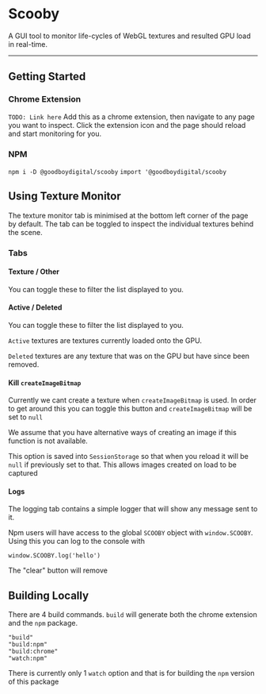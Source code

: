 # Scooby

A GUI tool to monitor life-cycles of WebGL textures and resulted GPU load in real-time.
___
## Getting Started

### Chrome Extension

`TODO: Link here`
Add this as a chrome extension, then navigate to any page you want to inspect. Click the extension icon and the page should reload and start monitoring for you.

### NPM

`npm i -D @goodboydigital/scooby`
`import '@goodboydigital/scooby`

## Using Texture Monitor

The texture monitor tab is minimised at the bottom left corner of the page by default. The tab can be toggled to inspect the individual textures behind the scene.

### Tabs

#### Texture / Other
You can toggle these to filter the list displayed to you.

#### Active / Deleted
You can toggle these to filter the list displayed to you.

`Active` textures are textures currently loaded onto the GPU.

`Deleted` textures are any texture that was on the GPU but have since been removed.

#### Kill `createImageBitmap`
Currently we cant create a texture when `createImageBitmap` is used. In order to get around this you can toggle this button and `createImageBitmap` will be set to `null`

We assume that you have alternative ways of creating an image if this function is not available.

This option is saved into `SessionStorage` so that when you reload it will be `null` if previously set to that. This allows images created on load to be captured

#### Logs
The logging tab contains a simple logger that will show any message sent to it.

Npm users will have access to the global `SCOOBY` object with `window.SCOOBY`.
Using this you can log to the console with

`window.SCOOBY.log('hello')`

The "clear" button will remove

## Building Locally
There are 4 build commands. `build` will generate both the chrome extension and the `npm` package.
```
"build"
"build:npm"
"build:chrome"
"watch:npm"
```
There is currently only 1 `watch` option and that is for building the `npm` version of this package

